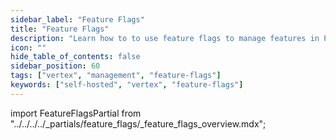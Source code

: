```yaml
---
sidebar_label: "Feature Flags"
title: "Feature Flags"
description: "Learn how to to use feature flags to manage features in Palette VerteX"
icon: ""
hide_table_of_contents: false
sidebar_position: 60
tags: ["vertex", "management", "feature-flags"]
keywords: ["self-hosted", "vertex", "feature-flags"]
---
```


import FeatureFlagsPartial from "../../../../_partials/feature_flags/_feature_flags_overview.mdx";

<FeatureFlagsPartial name="feature-flags-overview" edition="VerteX" />
